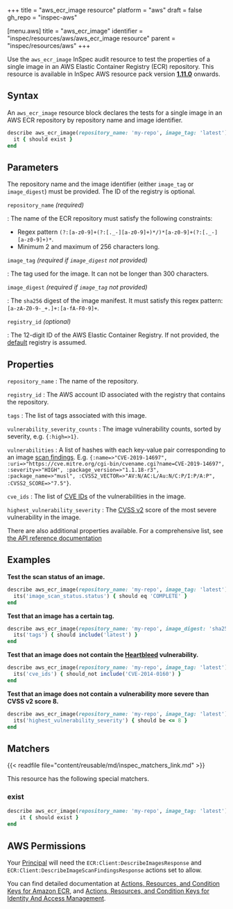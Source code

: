 +++
title = "aws_ecr_image resource"
platform = "aws"
draft = false
gh_repo = "inspec-aws"

[menu.aws]
title = "aws_ecr_image"
identifier = "inspec/resources/aws/aws_ecr_image resource"
parent = "inspec/resources/aws"
+++

Use the `aws_ecr_image` InSpec audit resource to test the properties of a single image in an AWS Elastic Container Registry (ECR) repository.
This resource is available in InSpec AWS resource pack version **[1.11.0](https://github.com/inspec/inspec-aws/releases/tag/v1.11.0)** onwards.

## Syntax

An `aws_ecr_image` resource block declares the tests for a single image in an AWS ECR repository by repository name and image identifier.

```ruby
describe aws_ecr_image(repository_name: 'my-repo', image_tag: 'latest') do
  it { should exist }
end
```

## Parameters

The repository name and the image identifier (either `image_tag` or `image_digest`) must be provided. The ID of the registry is optional.

`repository_name` _(required)_

: The name of the ECR repository must satisfy the following constraints:

- Regex pattern `(?:[a-z0-9]+(?:[._-][a-z0-9]+)*/)*[a-z0-9]+(?:[._-][a-z0-9]+)*`.
- Minimum 2 and maximum of 256 characters long.

`image_tag` _(required if `image_digest` not provided)_

: The tag used for the image. It can not be longer than 300 characters.

`image_digest` _(required if `image_tag` not provided)_

: The `sha256` digest of the image manifest. It must satisfy this regex pattern: `[a-zA-Z0-9-_+.]+:[a-fA-F0-9]+`.

`registry_id` _(optional)_

: The 12-digit ID of the AWS Elastic Container Registry. If not provided, the [default](https://docs.aws.amazon.com/AmazonECR/latest/APIReference/API_DescribeRepositories.html) registry is assumed.  

## Properties

`repository_name`
: The name of the repository.

`registry_id`
: The AWS account ID associated with the registry that contains the repository.

`tags`
: The list of tags associated with this image.

`vulnerability_severity_counts`
: The image vulnerability counts, sorted by severity, e.g. `{:high=>1}`.

`vulnerabilities`
: A list of hashes with each key-value pair corresponding to an image [scan findings](https://docs.aws.amazon.com/AmazonECR/latest/APIReference/API_ImageScanFinding.html). E.g. `{:name=>"CVE-2019-14697", :uri=>"https://cve.mitre.org/cgi-bin/cvename.cgi?name=CVE-2019-14697", :severity=>"HIGH", :package_version=>"1.1.18-r3", :package_name=>"musl", :CVSS2_VECTOR=>"AV:N/AC:L/Au:N/C:P/I:P/A:P", :CVSS2_SCORE=>"7.5"}`.

`cve_ids`
: The list of [CVE IDs](https://cve.mitre.org/cve/identifiers/) of the vulnerabilities in the image.

`highest_vulnerability_severity`
: The [CVSS v2](https://www.first.org/cvss/v2/guide) score of the most severe vulnerability in the image.

There are also additional properties available. For a comprehensive list, see [the API reference documentation](https://docs.aws.amazon.com/AmazonECR/latest/APIReference/API_ImageDetail.html)

## Examples

**Test the scan status of an image.**

```ruby
describe aws_ecr_image(repository_name: 'my-repo', image_tag: 'latest') do
  its('image_scan_status.status') { should eq 'COMPLETE' }
end
```

**Test that an image has a certain tag.**

```ruby
describe aws_ecr_image(repository_name: 'my-repo', image_digest: 'sha256:687fba9b76554c8dea4c40fed4144011f29b8e1d5db5f2fc976c64ed31894967') do
  its('tags') { should include('latest') }
end
```

**Test that an image does not contain the [Heartbleed](https://heartbleed.com/) vulnerability.**

```ruby
describe aws_ecr_image(repository_name: 'my-repo', image_tag: 'latest') do
  its('cve_ids') { should_not include('CVE-2014-0160') }
end
```

**Test that an image does not contain a vulnerability more severe than CVSS v2 score 8.**

```ruby
describe aws_ecr_image(repository_name: 'my-repo', image_tag: 'latest') do
  its('highest_vulnerability_severity') { should be <= 8 }
end    
```

## Matchers

{{< readfile file="content/reusable/md/inspec_matchers_link.md" >}}

This resource has the following special matchers.

### exist

```ruby
describe aws_ecr_image(repository_name: 'my-repo', image_tag: 'latest') do
    it { should exist }
end
```

## AWS Permissions

Your [Principal](https://docs.aws.amazon.com/IAM/latest/UserGuide/intro-structure.html#intro-structure-principal) will need the `ECR:Client:DescribeImagesResponse` and `ECR:Client:DescribeImageScanFindingsResponse` actions set to allow.

You can find detailed documentation at [Actions, Resources, and Condition Keys for Amazon ECR](https://docs.aws.amazon.com/AmazonECR/latest/APIReference/API_Operations.html), and [Actions, Resources, and Condition Keys for Identity And Access Management](https://docs.aws.amazon.com/IAM/latest/UserGuide/list_identityandaccessmanagement.html).
